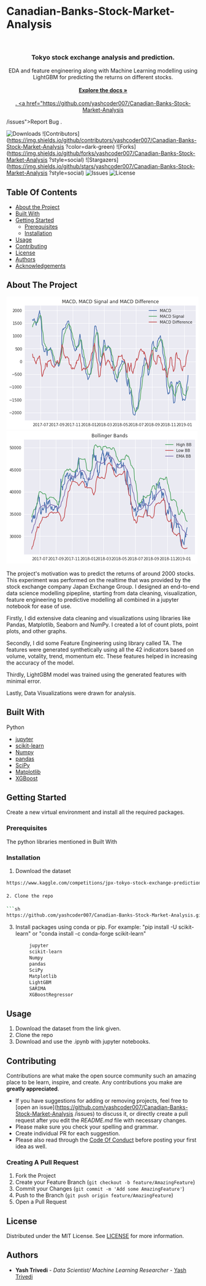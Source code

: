 # Canadian-Banks-Stock-Market-Analysis

<br/>
<p align="center">
  <h3 align="center">Tokyo stock exchange analysis and prediction.</h3>

  <p align="center">
   EDA and feature engineering along with Machine Learning modelling using LightGBM for predicting the returns on different stocks.
    <br/>
    <br/>
    <a href="https://github.com/yashcoder007/Canadian-Banks-Stock-Market-Analysis"><strong>Explore the docs »</strong></a>
    <br/>
    <br/>
    <a href="https://github.com/yashcoder007/Canadian-Banks-Stock-Market-Analysis

">View Demo</a>
    .
    <a href="https://github.com/yashcoder007/Canadian-Banks-Stock-Market-Analysis

/issues">Report Bug</a>
    .
  </p>
</p>

![Downloads](https://img.shields.io/github/downloads/yashcoder007/Canadian-Banks-Stock-Market-Analysis/total) ![Contributors](https://img.shields.io/github/contributors/yashcoder007/Canadian-Banks-Stock-Market-Analysis
?color=dark-green) ![Forks](https://img.shields.io/github/forks/yashcoder007/Canadian-Banks-Stock-Market-Analysis
?style=social) ![Stargazers](https://img.shields.io/github/stars/yashcoder007/Canadian-Banks-Stock-Market-Analysis
?style=social) ![Issues](https://img.shields.io/github/issues/yashcoder007/Canadian-Banks-Stock-Market-Analysis
) ![License](https://img.shields.io/github/license/yashcoder007/Canadian-Banks-Stock-Market-Analysis) 

## Table Of Contents

* [About the Project](#about-the-project)
* [Built With](#built-with)
* [Getting Started](#getting-started)
  * [Prerequisites](#prerequisites)
  * [Installation](#installation)
* [Usage](#usage)
* [Contributing](#contributing)
* [License](#license)
* [Authors](#authors)
* [Acknowledgements](#acknowledgements)

## About The Project

![Screen Shot](down1.png)
![Screen Shot](down2.png)

The project's motivation was to predict the returns of around 2000 stocks. This experiment was performed on the realtime that was provided by the stock exchange company Japan Exchange Group.  I designed an end-to-end data science modelling pipepline, starting from data cleaning, visualization, feature engineering to predictive modelling all combined in a jupyter notebook for ease of use. 

Firstly, I did extensive data cleaning and visualizations using libraries like Pandas, Matplotlib, Seaborn and NumPy. I created a lot of count plots, point plots, and other graphs.

Secondly, I did some Feature Engineering using library called TA. The features were generated synthetically using all the 42 indicators based on volume, votality, trend, momentum etc. These features helped in increasing the accuracy of the model.

Thirdly, LightGBM model was trained using the generated features with minimal error.

Lastly, Data Visualizations were drawn for analysis.





## Built With

Python

* [jupyter ](https://jupyter.org/)
* [scikit-learn](https://scikit-learn.org/stable/)
* [Numpy](https://numpy.org/)
* [pandas](https://pandas.pydata.org/)
* [SciPy](https://scipy.org/)
* [Matplotlib](https://matplotlib.org/)
* [XGBoost](https://xgboost.readthedocs.io/en/stable/parameter.html)


## Getting Started

Create a new virtual environment and install all the required packages.

### Prerequisites

The python libraries mentioned in Built With

### Installation

1. Download the dataset
```sh
https://www.kaggle.com/competitions/jpx-tokyo-stock-exchange-prediction```

2. Clone the repo

```sh
https://github.com/yashcoder007/Canadian-Banks-Stock-Market-Analysis.git
```
3. Install packages using  conda or pip.
For example:  "pip install -U scikit-learn" or "conda install -c conda-forge scikit-learn"

            jupyter
            scikit-learn
            Numpy
            pandas
            SciPy
            Matplotlib
            LightGBM
            SARIMA
            XGBoostRegressor

## Usage

1. Download the dataset from the link given.
2. Clone the repo
3. Download and use the .ipynb with jupyter notebooks.



## Contributing

Contributions are what make the open source community such an amazing place to be learn, inspire, and create. Any contributions you make are **greatly appreciated**.
* If you have suggestions for adding or removing projects, feel free to [open an issue](https://github.com/yashcoder007/Canadian-Banks-Stock-Market-Analysis
/issues) to discuss it, or directly create a pull request after you edit the *README.md* file with necessary changes.
* Please make sure you check your spelling and grammar.
* Create individual PR for each suggestion.
* Please also read through the [Code Of Conduct](https://github.com/yashcoder007/Canadian-Banks-Stock-Market-Analysis.git/blob/main/CODE_OF_CONDUCT.md) before posting your first idea as well.

### Creating A Pull Request

1. Fork the Project
2. Create your Feature Branch (`git checkout -b feature/AmazingFeature`)
3. Commit your Changes (`git commit -m 'Add some AmazingFeature'`)
4. Push to the Branch (`git push origin feature/AmazingFeature`)
5. Open a Pull Request

## License

Distributed under the MIT License. See [LICENSE](https://github.com/yashcoder007/Canadian-Banks-Stock-Market-Analysis.git/blob/main/LICENSE.md) for more information.

## Authors

* **Yash Trivedi** - *Data Scientist/ Machine Learning Researcher* - [Yash Trivedi](https://github.com/yashcoder007)
